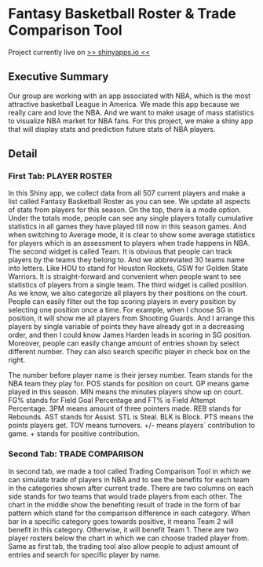 # Fantasy Basketball Roster & Trade Comparison Tool

Project currently live on [>> shinyapps.io <<](https://oerdal.shinyapps.io/final//)

## Executive Summary
Our group are working with an app associated with NBA, which is the most attractive basketball League in America. We made this app because we really care and love the NBA. And we want to make usage of mass statistics to visualize NBA market for NBA fans.  For this project, we make a shiny app that will display stats and prediction future stats of NBA players.

## Detail
### First Tab: PLAYER ROSTER
In this Shiny app, we collect data from all 507 current players and make a list called Fantasy Basketball Roster as you can see. We update all aspects of stats from players for this season. On the top, there is a mode option. Under the totals mode, people can see any single players totally cumulative statistics in all games they have played till now in this season games. And when switching to Average mode, it is clear to show some average statistics for players which is an assessment to players when trade happens in NBA. The second widget is called Team. It is obvious that people can track players by the teams they belong to. And we abbreviated 30 teams name into letters. Like HOU to stand for Houston Rockets, GSW for Golden State Warriors. It is straight-forward and convenient when people want to see statistics of players from a single team. The third widget is called position. As we know, we also categorize all players by their positions on the court. People can easily filter out the top scoring players in every position by selecting one position once a time. For example, when I choose SG in position, it will show me all players from Shooting Guards. And I arrange this players by single variable of points they have already got in a decreasing order, and then I could know James Harden leads in scoring in SG position. Moreover, people can easily change amount of entries shown by select different number. They can also search specific player in check box on the right.

The number before player name is their jersey number. Team stands for the NBA team they play for. POS stands for position on court. GP means game played in this season. MIN means the minutes players show up on court. FG% stands for Field Goal Percentage and FT% is Field Attempt Percentage. 3PM means amount of three pointers made. REB stands for Rebounds. AST stands for Assist. STL is Steal. BLK is Block. PTS means the points players get. TOV means turnovers. +/- means players` contribution to game. + stands for positive contribution.


### Second Tab: TRADE COMPARISON
In second tab, we made a tool called Trading Comparison Tool in which we can simulate trade of players in NBA and to see the benefits for each team in the categories shown after current trade. There are two columns on each side stands for two teams that would trade players from each other. The chart in the middle show the benefiting result of trade in the form of bar pattern which stand for the comparison difference in each category. When bar in a specific category goes towards positive, it means Team 2 will benefit in this category. Otherwise, it will benefit Team 1.  There are two player rosters below the chart in which we can choose traded player from. Same as first tab, the trading tool also allow people to adjust amount of entries and search for specific player by name.

